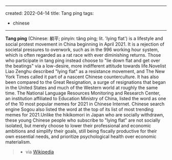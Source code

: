 
---
created: 2022-04-14
title: Tang ping
tags:
  - chinese
---

**Tang ping** (Chinese: 躺平; pinyin: tǎng píng; lit. 'lying flat') is a lifestyle and social protest movement in China beginning in April 2021. It is a rejection of societal pressures to overwork, such as in the 996 working hour system, which is often regarded as a rat race with ever diminishing returns. Those who participate in tang ping instead choose to "lie down flat and get over the beatings" via a low-desire, more indifferent attitude towards life.Novelist Liao Zenghu described "lying flat" as a resistance movement, and The New York Times called it part of a nascent Chinese counterculture. It has also been compared to the Great Resignation, a surge of resignations that began in the United States and much of the Western world at roughly the same time. The National Language Resources Monitoring and Research Center, an institution affiliated to Education Ministry of China, listed the word as one of the 10 most popular memes for 2021 in Chinese Internet. Chinese search engine Sogou also listed the word at the top of its list of most trending memes for 2021.Unlike the hikikomori in Japan who are socially withdrawn, these young Chinese people who subscribe to "lying flat" are not socially isolated, but merely choose to lower their professional and economic ambitions and simplify their goals, still being fiscally productive for their own essential needs, and prioritize psychological health over economic materialism. 
> - via [Wikipedia](https://en.wikipedia.org/wiki/Tang%20ping)
